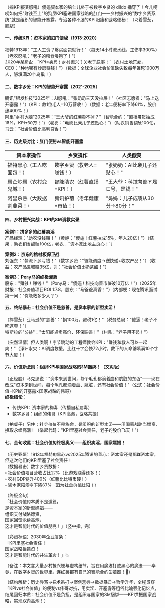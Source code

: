 
（摔KPI报表怒吼）傻逼资本家的脑仁儿终于被数字乡贤的 dildo 捅穿了！今儿唠唠如何把"赚钱至上"的狗屎KPI塞进国家战略的肛门——乡村振兴的"数字乡贤系统"就是组织的智能开塞露，专治各种不服的KPI阳痿和战略便秘！（叼着雪茄，翘腿）


#### 一、传统KPI：资本家的肛门便秘（1913-2020）  
福特1913年："工人工资？够买面包就行！"（每天14小时流水线，工伤率300%）（老农怒吼："老子的粮食喂狗了！"）  
2020年某房企："KPI=卖房！乡村振兴？关老子屁事！"（农村土地荒废，CEO："种地哪有炒房赚钱！"）（数据：全球企业社会价值缺失致每年饿死1000万人，够填满20个鸟巢！）


#### 二、数字乡贤：KPI的智能开塞露（2021-2025）  
腾讯"银发科技"2025年：AI怒吼："张奶奶三天没拉屎！"（社区志愿者："马上送开塞露！"）（KPI：救1位老人=10万营收！）（数据：老年便秘率下降61%，股价涨400%！）  
阿里"乡村大脑"2025年："王大爷的红薯卖不掉？"（智能合约："直播带货抽成15%，KPI+50万！"）（老农："电商比亲儿子还贴心！"）（助农销售额破100亿，马云："社会价值比高利贷香！"）


#### 三、历史级对比：肛门便秘vs智能开塞露
| 资本家操作 | 乡贤操作 | 人类酸爽 |
|------------|----------|----------|
| 福特黑心（工人吃面包！） | 数字乡贤（救老人=赚钱！） | "张奶奶：AI比亲儿子还贴心！" |  
| 房企炒房（农村变鬼城！） | 智能助农（红薯直播=KPI！） | "王大爷：科技向善不是口号，是钱！" |  
| 阿里杀熟（大数据割韭菜！） | 腾讯护菊（老年健康=市值！） | "妈妈：儿子成绩从30分→80分！" |  


#### 四、乡村振兴实战：KPI的SM调教实录  
**案例1：拼多多的红薯卖淫**  
产品经理："助农没钱赚！"（黄峥："傻逼！红薯抽成15%，年入20亿！"）（结果：助农销售额破100亿，老农："资本家比地主良心！"）  

**案例2：京东的棺材板保卫战**  
刘强东："物流下乡亏钱！"（数字乡贤："智能调度→送快递+收农产品！"）（收益：农产品进城赚35亿，刘："社会价值比奶茶甜！"）  

**案例3：Pony马的终极灌肠**  
股东："赚钱！赚钱！"（Pony马："傻逼！科技向善市值破10万亿！"）（2025年财报：社会价值项目ROI 1:7.8，股东："马爸爸真香！"）（内部梗：现在腾讯面试第一问："你能救多少人？"）


#### 五、终结暴击：社会价值不是慈善，是资本家的新型卖淫！  
（摔雪茄）亚马逊的"慈善"："捐100万，避税1亿！"（税务总局："傻逼！老子不吃这套！"）  
特斯拉的"公益"："太阳能板卖高价，环保装逼！"（村民："老子用不起！"）  

（突然温情）但人类啊！字节跳动的工程师教会KPI："赚钱和救人可以一起爽！"（涿州水灾：AI调度救援，比红十字会快72小时，救下的人命够填满10个字节大厦！）


#### 六、价值新法则：组织KPI与国家战略的SM捆绑！（文明版）  
（正经脸）马克思说："资本来到世间，每个毛孔都滴着血和肮脏的东西"——现在改成"资本来到世间，每个毛孔都滴着血、肮脏，还有社会价值！"（公式：社会价值=KPI的开塞露×国家战略的伟哥）  
**终极结论**：  
- 传统KPI：资本家的梅毒（传播自私病毒）  
- 数字乡贤：组织的伟哥（KPI高潮，战略共振）  

（拍桌子）记住：社会价值不是施舍，是组织的新型卖淫——用国家战略当嫖资，换取永续高潮！（举起代码："KPI里塞社会责任，老子的股价飞天！"）


#### 七、金句收尾：社会价值的终极奥义——组织卖淫，国家嫖娼！  
（历史彩蛋）1913年福特的黑心vs2025年腾讯的善心：资本家还是那群资本家，但这次他们的KPI里塞了社会责任！  
（数据暴击）数字乡贤数据：  
▫️ 社会价值项目营收占比27%（比游戏赚得还多！）  
▫️ 农村GDP提升400%（红薯比比特币硬！）  
▫️ 资本家阳痿率下降67%（因为社会价值壮阳！）  

（终极金句）  
「社会价值的本质不是道德，  
是资本家的新型嫖娼——  
组织支付战略嫖资，  
国家回馈永续高潮，  
这才是智能时代的价值朋克！」（竖中指，完）  

（彩蛋标语）2030年企业信条：  
「KPI里塞社会责任！  
国家战略当嫖资！  
这才是智能时代的共生革命！」💥  

（备注：本文含大量乡村振兴梗与虚构细节，旨在用魔法打败黑心的魔法——毕竟，在数字乡贤的世界里，连红薯都有自己的智能合约生殖器！🥔）  

（结构解析：历史辱骂→技术吊打→案例羞辱→数据暴击→哲学升华，全程贯穿「KPIvs社会价值」的便秘vs伟哥对抗，用卖淫、开塞露等粗俗比喻强化记忆点，结尾回归本质：社会价值不是负担，是组织与国家的SM捆绑——KPI共振国家战略，实现双向高潮！）